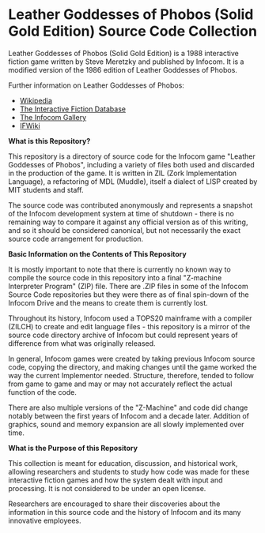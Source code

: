 # Leather Goddesses of Phobos (Solid Gold Edition) Source Code Collection

Leather Goddesses of Phobos (Solid Gold Edition) is a 1988 interactive fiction game written by Steve Meretzky and published by Infocom. It is a modified version of the 1986 edition of Leather Goddesses of Phobos.

Further information on Leather Goddesses of Phobos:

* [Wikipedia](https://en.wikipedia.org/wiki/Leather_Goddesses_of_Phobos)
* [The Interactive Fiction Database](https://ifdb.tads.org/viewgame?id=3p9fdt4fxr2goctw)
* [The Infocom Gallery](http://gallery.guetech.org/leather/leather.html)
* [IFWiki](http://www.ifwiki.org/index.php/Leather_Goddesses_of_Phobos)

__What is this Repository?__

This repository is a directory of source code for the Infocom game "Leather Goddesses of Phobos", including a variety of files both used and discarded in the production of the game. It is written in ZIL (Zork Implementation Language), a refactoring of MDL (Muddle), itself a dialect of LISP created by MIT students and staff.

The source code was contributed anonymously and represents a snapshot of the Infocom development system at time of shutdown - there is no remaining way to compare it against any official version as of this writing, and so it should be considered canonical, but not necessarily the exact source code arrangement for production.

__Basic Information on the Contents of This Repository__

It is mostly important to note that there is currently no known way to compile the source code in this repository into a final "Z-machine Interpreter Program" (ZIP) file. There are .ZIP files in some of the Infocom Source Code repositories but they were there as of final spin-down of the Infocom Drive and the means to create them is currently lost.

Throughout its history, Infocom used a TOPS20 mainframe with a compiler (ZILCH) to create and edit language files - this repository is a mirror of the source code directory archive of Infocom but could represent years of difference from what was originally released.

In general, Infocom games were created by taking previous Infocom source code, copying the directory, and making changes until the game worked the way the current Implementor needed. Structure, therefore, tended to follow from game to game and may or may not accurately reflect the actual function of the code.

There are also multiple versions of the "Z-Machine" and code did change notably between the first years of Infocom and a decade later. Addition of graphics, sound and memory expansion are all slowly implemented over time.

__What is the Purpose of this Repository__

This collection is meant for education, discussion, and historical work, allowing researchers and students to study how code was made for these interactive fiction games and how the system dealt with input and processing. It is not considered to be under an open license.

Researchers are encouraged to share their discoveries about the information in this source code and the history of Infocom and its many innovative employees.
